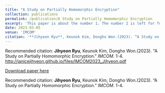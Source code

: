 ```yaml
---
title: "A Study on Partially Homomorphic Encryption"
collection: publications
permalink: /publication/A Study on Partially Homomorphic Encryption
excerpt: 'This paper is about the number 1. The number 2 is left for future work.'
date: 2023-03-05
venue: 'IMCOM'
citation: '**Jihyeon Ryu**, Keunok Kim, Dongho Won.(2023). “A Study on Partially Homomorphic Encryption.” *IMCOM*. 1-4.'
---
```


Recommended citation: **Jihyeon Ryu**, Keunok Kim, Dongho Won.(2023). "A Study on Partially Homomorphic Encryption." *IMCOM*. 1-4. <http://janicejihyeon.github.io/files/IMCOM2023_Jihyeon.pdf>

[Download paper here](http://janicejihyeon.github.io/files/IMCOM2023_Jihyeon.pdf)

Recommended citation: **Jihyeon Ryu**, Keunok Kim, Dongho Won.(2023). “A Study on Partially Homomorphic Encryption.” *IMCOM*. 1-4.
